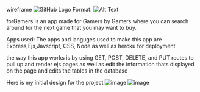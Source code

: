 wireframe
![GitHub Logo](/images/project_2_wireframe)
Format: ![Alt Text](url) 





forGamers is an app made for Gamers by Gamers where you can search around for the next game that you may want to buy. 

Apps used:
The apps and languges used to make this app are Express,Ejs,Javscript, CSS, Node as well as heroku for deployment 

the way this app works is by using GET, POST, DELETE, and PUT routes to pull up and render ejs pages as well as edit the information thats displayed on the page and edits the tables in the database 

Here is my initial design for the project 
![image](https://imgur.com/co4XuBW)
![image](https://i.imgur.com/sXNiKUE.png)